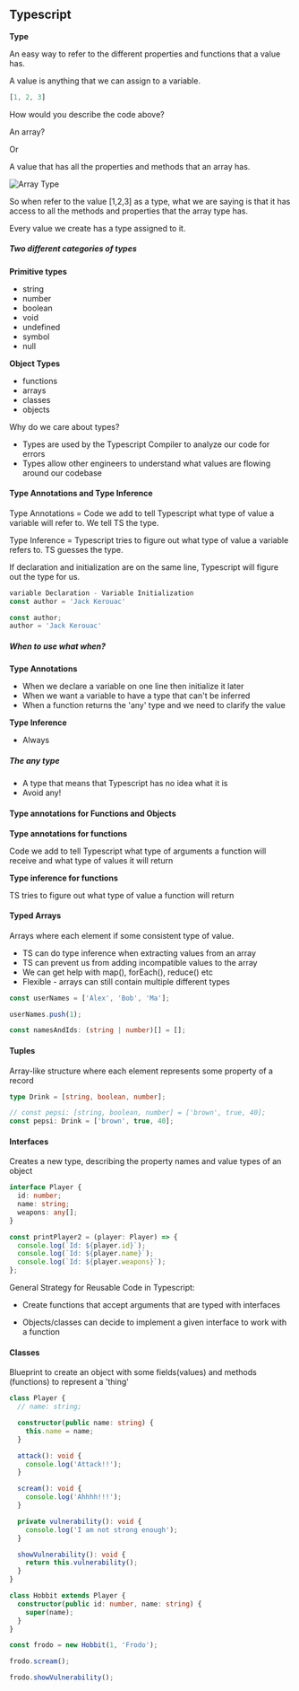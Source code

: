 ## Typescript

**Type**

An easy way to refer to the different properties and functions that a value has.

A value is anything that we can assign to a variable.

```typescript
[1, 2, 3]
```

How would you describe the code above?

An array?

Or

A value that has all the properties and methods that an array has.

![Array Type](/assets/arraytype.png "Array Type")

So when refer to the value [1,2,3] as a type, what we are saying is that it has access to all the methods and properties that the array type has.

Every value we create has a type assigned to it.

##### Two different categories of types

**Primitive types**

- string
- number
- boolean
- void
- undefined
- symbol
- null

**Object Types**

- functions
- arrays
- classes
- objects

Why do we care about types?

- Types are used by the Typescript Compiler to analyze our code for errors
- Types allow other engineers to understand what values are flowing around our codebase

#### Type Annotations and Type Inference

Type Annotations = Code we add to tell Typescript what type of value a variable will refer to. We tell TS the type.

Type Inference = Typescript tries to figure out what type of value a variable refers to. TS guesses the type.

If declaration and initialization are on the same line, Typescript will figure out the type for us.

```typescript
variable Declaration - Variable Initialization
const author = 'Jack Kerouac'
```

```typescript
const author;
author = 'Jack Kerouac'
```

##### When to use what when?

**Type Annotations**

- When we declare a variable on one line then initialize it later
- When we want a variable to have a type that can't be inferred
- When a function returns the 'any' type and we need to clarify the value

**Type Inference**

- Always

##### The any type

- A type that means that Typescript has no idea what it is
- Avoid any!

#### Type annotations for Functions and Objects

**Type annotations for functions**

Code we add to tell Typescript what type of arguments a function will receive and what type of values it will return

**Type inference for functions**

TS tries to figure out what type of value a function will return

#### Typed Arrays

Arrays where each element if some consistent type of value.

- TS can do type inference when extracting values from an array
- TS can prevent us from adding incompatible values to the array
- We can get help with map(), forEach(), reduce() etc
- Flexible - arrays can still contain multiple different types

```typescript
const userNames = ['Alex', 'Bob', 'Ma'];

userNames.push(1);
```

```typescript
const namesAndIds: (string | number)[] = [];
```

#### Tuples

Array-like structure where each element represents some property of a record

```typescript
type Drink = [string, boolean, number];

// const pepsi: [string, boolean, number] = ['brown', true, 40];
const pepsi: Drink = ['brown', true, 40];
```

#### Interfaces

Creates a new type, describing the property names and value types of an object

```typescript
interface Player {
  id: number;
  name: string;
  weapons: any[];
}

const printPlayer2 = (player: Player) => {
  console.log(`Id: ${player.id}`);
  console.log(`Id: ${player.name}`);
  console.log(`Id: ${player.weapons}`);
};
```

General Strategy for Reusable Code in Typescript:

- Create functions that accept arguments that are typed with interfaces

- Objects/classes can decide to implement a given interface to work with a function

#### Classes

Blueprint to create an object with some fields(values) and methods (functions) to represent a 'thing'

```typescript
class Player {
  // name: string;

  constructor(public name: string) {
    this.name = name;
  }

  attack(): void {
    console.log('Attack!!');
  }

  scream(): void {
    console.log('Ahhhh!!!');
  }

  private vulnerability(): void {
    console.log('I am not strong enough');
  }

  showVulnerability(): void {
    return this.vulnerability();
  }
}

class Hobbit extends Player {
  constructor(public id: number, name: string) {
    super(name);
  }
}

const frodo = new Hobbit(1, 'Frodo');

frodo.scream();

frodo.showVulnerability();
```









































